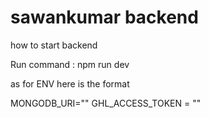 # sawankumar backend

how to start backend

Run command : npm run dev

as for ENV
here is the format

MONGODB_URI=""
GHL_ACCESS_TOKEN = ""